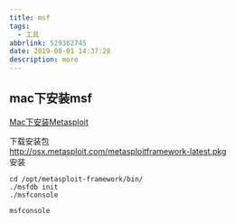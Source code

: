 ```yaml
---
title: msf
tags:
  - 工具
abbrlink: 529362745
date: 2019-08-01 14:37:28
description: more
---
```


## mac下安装msf
[Mac下安装Metasploit](https://blog.csdn.net/myfather103/article/details/79212460)  

下载安装包  
http://osx.metasploit.com/metasploitframework-latest.pkg  
安装  

```
cd /opt/metasploit-framework/bin/
./msfdb init
./msfconsole

msfconsole
```
